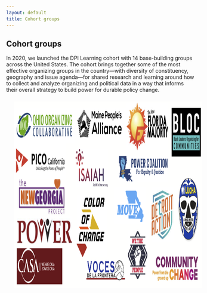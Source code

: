 ```yaml
---
layout: default
title: Cohort groups
---
```

## Cohort groups
In 2020, we launched the DPI Learning cohort with 14 base-building groups across the United States. The cohort brings together some of the most effective organizing groups in the country—with diversity of constituency, geography and issue agenda—for shared research and learning around how to collect and analyze organizing and political data in a way that informs their overall strategy to build power for durable policy change. 
<center>
<img src="/images/groups.png" alt="HTML5 Icon" hspace="20" vspace="10" style="width:800px;height:500px;style=padding:5px">
</center>

